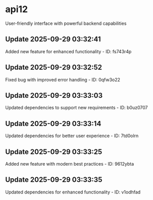 # api12
User-friendly interface with powerful backend capabilities

## Update 2025-09-29 03:32:41
Added new feature for enhanced functionality - ID: fs743r4p


## Update 2025-09-29 03:32:52
Fixed bug with improved error handling - ID: 0qfw3o22


## Update 2025-09-29 03:33:03
Updated dependencies to support new requirements - ID: b0uz0707


## Update 2025-09-29 03:33:14
Updated dependencies for better user experience - ID: 7td0olrn


## Update 2025-09-29 03:33:25
Added new feature with modern best practices - ID: 9612ybta


## Update 2025-09-29 03:33:35
Updated dependencies for enhanced functionality - ID: v1odhfad

